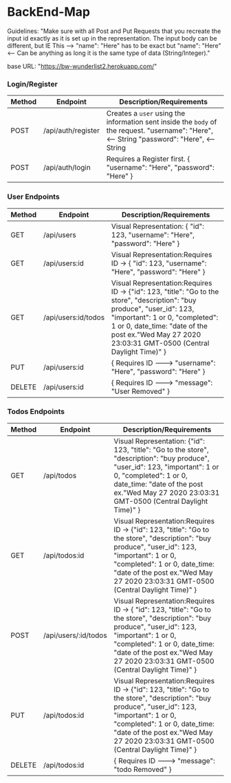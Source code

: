 # BackEnd-Map

Guidelines: "Make sure with all Post and Put Requests that you recreate the input id exactly as it is set up in the representation. The input body can be different, but IE This --> "name": "Here" has to be exact but "name": "Here" <-- Can be anything as long it is the same type of data (String/Integer)."

base URL: "https://bw-wunderlist2.herokuapp.com/"

### Login/Register

| Method | Endpoint      | Description/Requirements                                                                                                                                                                                                                                                            |
| ------ | ------------- | ---------------------------------------------------------------------------------------------------------------------------------------------------------------------------------------------------------------------------------------------------------------------- |
| POST   | /api/auth/register | Creates a `user` using the information sent inside the `body` of the request. "username": "Here", <-- String "password": "Here", <-- String |
| POST   | /api/auth/login    | Requires a Register first. { "username": "Here", "password": "Here" } |

### User Endpoints

| Method | Endpoint      | Description/Requirements                                                                                                                                                                                                                                                            |
| ------ | ------------- | ---------------------------------------------------------------------------------------------------------------------------------------------------------------------------------------------------------------------------------------------------------------------- |
| GET    | /api/users         | Visual Representation: { "id": 123, "username": "Here", "password": "Here" } |
| GET    | /api/users:id      | Visual Representation:Requires ID -> { "id": 123, "username": "Here", "password": "Here" } |
| GET    | /api/users:id/todos| Visual Representation:Requires ID -> {"id": 123, "title": "Go to the store", "description": "buy produce", "user_id": 123, "important": 1 or 0, "completed": 1 or 0, date_time: "date of the post ex."Wed May 27 2020 23:03:31 GMT-0500 (Central Daylight Time)" } |
| PUT    | /api/users:id      | { Requires ID ---> "username": "Here", "password": "Here" } |
| DELETE | /api/users:id      | { Requires ID ---> "message": "User Removed" } |

### Todos Endpoints


| Method | Endpoint      | Description/Requirements                                                                                                                                                                                                                                                            |
| ------ | ------------- | ---------------------------------------------------------------------------------------------------------------------------------------------------------------------------------------------------------------------------------------------------------------------- |
| GET    | /api/todos           | Visual Representation: {"id": 123, "title": "Go to the store", "description": "buy produce", "user_id": 123, "important": 1 or 0, "completed": 1 or 0, date_time: "date of the post ex."Wed May 27 2020 23:03:31 GMT-0500 (Central Daylight Time)" } |
| GET    | /api/todos:id        | Visual Representation:Requires ID -> {"id": 123, "title": "Go to the store", "description": "buy produce", "user_id": 123, "important": 1 or 0, "completed": 1 or 0, date_time: "date of the post ex."Wed May 27 2020 23:03:31 GMT-0500 (Central Daylight Time)" } |
| POST   | /api/users/:id/todos | Visual Representation:Requires ID -> { "id": 123, "title": "Go to the store", "description": "buy produce", "user_id": 123, "important": 1 or 0, "completed": 1 or 0, date_time: "date of the post ex."Wed May 27 2020 23:03:31 GMT-0500 (Central Daylight Time)" } |
| PUT    | /api/todos:id        | Visual Representation:Requires ID -> {"id": 123, "title": "Go to the store", "description": "buy produce", "user_id": 123, "important": 1 or 0, "completed": 1 or 0, date_time: "date of the post ex."Wed May 27 2020 23:03:31 GMT-0500 (Central Daylight Time)" } |
| DELETE | /api/todos:id        | { Requires ID ---> "message": "todo Removed" } |

